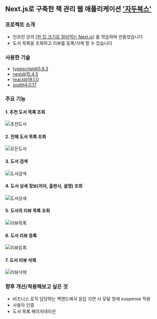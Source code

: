 ## Next.js로 구축한 책 관리 웹 애플리케이션 ['자두북스'](https://books.dev-daeun.com/)


### 프로젝트 소개
* 인프런 강의 [[한 입 크기로 잘라먹는 Next.js]](https://www.inflearn.com/course/%ED%95%9C%EC%9E%85-%ED%81%AC%EA%B8%B0-nextjs) 를 학습하며 만들었습니다
* 도서 목록을 조회하고 리뷰를 등록/삭제 할 수 있습니다


### 사용한 기술
* typescript@5.8.3
* next@15.4.5
* react@19.1.0
* zod@4.0.17


### 주요 기능
#### 1. 추천 도서 목록 조회
![추천도서](./images/추천도서.png)

#### 2. 전체 도서 목록 조회
![모든도서](./images/모든도서.png)

#### 3. 도서 검색
![도서검색](./images/도서검색.png)

#### 4. 도서 상세 정보(저자, 출판사, 설명) 조회
![도서상세](./images/도서상세.png)

#### 5. 도서의 리뷰 목록 조회
![리뷰목록](./images/리뷰목록.png)

#### 6. 도서 리뷰 등록
![리뷰등록](./images/리뷰등록.png)


#### 7. 도서 리뷰 삭제
![리뷰삭제](./images/리뷰삭제.png)


### 향후 개선/적용해보고 싶은 것
* 비즈니스 로직 담당하는 백엔드에서 응답 지연 시 모달 창에 suspense 적용
* 사용자 인증
* 도서 목록 페이지네이션